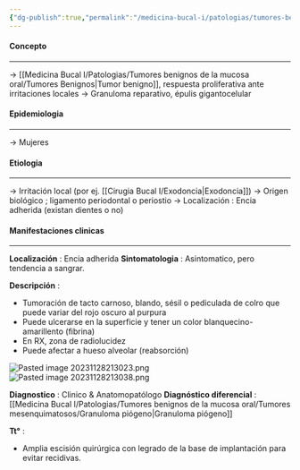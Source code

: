 ```yaml
---
{"dg-publish":true,"permalink":"/medicina-bucal-i/patologias/tumores-benignos-de-la-mucosa-oral/tumores-mesenquimatosos/gpcg/"}
---
```



#### Concepto
---

→ [[Medicina Bucal I/Patologias/Tumores benignos de la mucosa oral/Tumores Benignos\|Tumor benigno]], respuesta proliferativa ante irritaciones locales
→ Granuloma reparativo, épulis gigantocelular

#### Epidemiologia
---

→ Mujeres 
#### Etiologia
---

→ Irritación local (por ej. [[Cirugia Bucal I/Exodoncia\|Exodoncia]])
→ Origen biológico ; ligamento periodontal o periostio
→ Localización : Encia adherida (existan dientes o no)

#### Manifestaciones clinicas
---

**Localización** : Encia adherida
**Sintomatologia** : Asintomatico, pero tendencia a sangrar.

**Descripción** :
- Tumoración de tacto carnoso, blando, sésil o pediculada de colro que puede variar del rojo oscuro al purpura
- Puede ulcerarse en la superficie y tener un color blanquecino-amarillento (fibrina)
- En RX, zona de radiolucidez
- Puede afectar a hueso alveolar (reabsorción)

![Pasted image 20231128213023.png](/img/user/Cirugia%20Bucal%20I/Medias/Pasted%20image%2020231128213023.png)
![Pasted image 20231128213038.png](/img/user/Cirugia%20Bucal%20I/Medias/Pasted%20image%2020231128213038.png)

**Diagnostico** : Clinico & Anatomopatólogo
**Diagnóstico diferencial** : [[Medicina Bucal I/Patologias/Tumores benignos de la mucosa oral/Tumores mesenquimatosos/Granuloma piógeno\|Granuloma piógeno]]

**Tt°** :
- Amplia escisión quirúrgica con legrado de la base de implantación para evitar recidivas.
